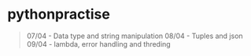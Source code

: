 # pythonpractise 
> 07/04 - Data type and string manipulation
> 08/04 - Tuples and json
> 09/04 - lambda, error handling and threding